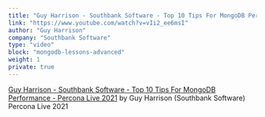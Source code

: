 ```yaml
---
title: "Guy Harrison - Southbank Software - Top 10 Tips For MongoDB Performance - Percona Live 2021"
link: "https://www.youtube.com/watch?v=vIi2_ee6msI"
author: "Guy Harrison"
company: "Southbank Software"
type: "video"
block: "mongodb-lessons-advanced"
weight: 1
private: true
---
```


[Guy Harrison - Southbank Software - Top 10 Tips For MongoDB Performance - Percona Live 2021](https://www.youtube.com/watch?v=vIi2_ee6msI) by Guy Harrison (Southbank Software) Percona Live 2021